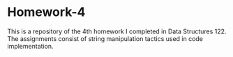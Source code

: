 # Homework-4
This is a repository of the 4th homework I completed in Data Structures 122. The assignments consist of string manipulation tactics used in code implementation.
